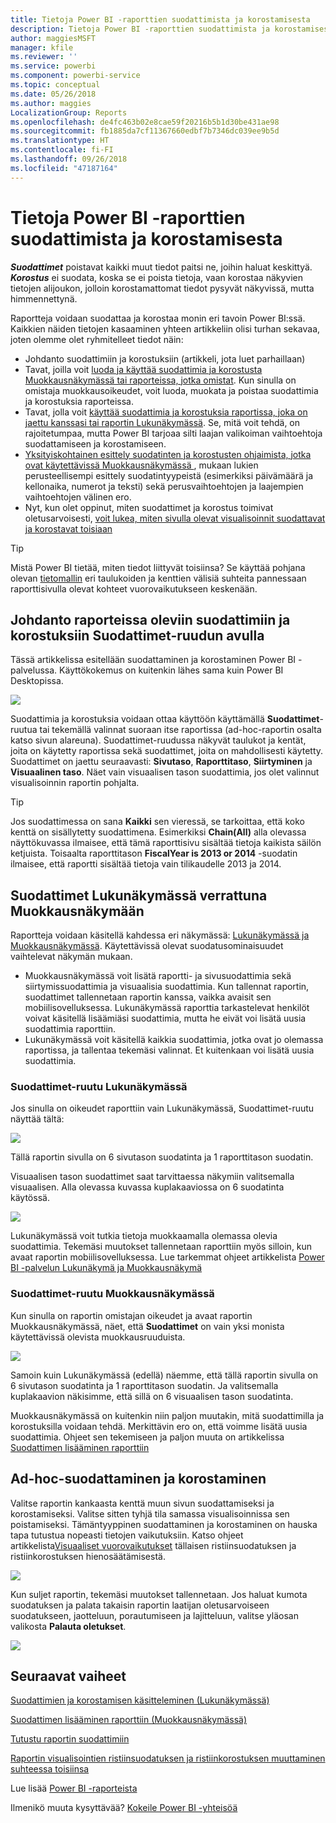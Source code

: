 ```yaml
---
title: Tietoja Power BI -raporttien suodattimista ja korostamisesta
description: Tietoja Power BI -raporttien suodattimista ja korostamisesta
author: maggiesMSFT
manager: kfile
ms.reviewer: ''
ms.service: powerbi
ms.component: powerbi-service
ms.topic: conceptual
ms.date: 05/26/2018
ms.author: maggies
LocalizationGroup: Reports
ms.openlocfilehash: de4fc463b02e8cae59f20216b5b1d30be431ae98
ms.sourcegitcommit: fb1885da7cf11367660edbf7b7346dc039ee9b5d
ms.translationtype: HT
ms.contentlocale: fi-FI
ms.lasthandoff: 09/26/2018
ms.locfileid: "47187164"
---
```

# <a name="about-filters-and-highlighting-in-power-bi-reports"></a>Tietoja Power BI -raporttien suodattimista ja korostamisesta
***Suodattimet*** poistavat kaikki muut tiedot paitsi ne, joihin haluat keskittyä.  ***Korostus*** ei suodata, koska se ei poista tietoja, vaan korostaa näkyvien tietojen alijoukon, jolloin korostamattomat tiedot pysyvät näkyvissä, mutta himmennettynä.

Raportteja voidaan suodattaa ja korostaa monin eri tavoin Power BI:ssä. Kaikkien näiden tietojen kasaaminen yhteen artikkeliin olisi turhan sekavaa, joten olemme olet ryhmitelleet tiedot näin:

* Johdanto suodattimiin ja korostuksiin (artikkeli, jota luet parhaillaan)
* Tavat, joilla voit [luoda ja käyttää suodattimia ja korostusta Muokkausnäkymässä tai raporteissa, jotka omistat](power-bi-report-add-filter.md). Kun sinulla on omistaja muokkausoikeudet, voit luoda, muokata ja poistaa suodattimia ja korostuksia raporteissa.
* Tavat, jolla voit [käyttää suodattimia ja korostuksia raportissa, joka on jaettu kanssasi tai raportin Lukunäkymässä](consumer/end-user-reading-view.md). Se, mitä voit tehdä, on rajoitetumpaa, mutta Power BI tarjoaa silti laajan valikoiman vaihtoehtoja suodattamiseen ja korostamiseen.  
* [Yksityiskohtainen esittely suodatinten ja korostusten ohjaimista, jotka ovat käytettävissä Muokkausnäkymässä ](consumer/end-user-report-filter.md), mukaan lukien perusteellisempi esittely suodatintyypeistä (esimerkiksi päivämäärä ja kellonaika, numerot ja teksti) sekä perusvaihtoehtojen ja laajempien vaihtoehtojen välinen ero.
* Nyt, kun olet oppinut, miten suodattimet ja korostus toimivat oletusarvoisesti, [voit lukea, miten sivulla olevat visualisoinnit suodattavat ja korostavat toisiaan](consumer/end-user-interactions.md)

> [!TIP]
> Mistä Power BI tietää, miten tiedot liittyvät toisiinsa?  Se käyttää pohjana olevan [tietomallin](https://support.office.com/article/Create-a-Data-Model-in-Excel-87e7a54c-87dc-488e-9410-5c75dbcb0f7b?ui=en-US&rs=en-US&ad=US) eri taulukoiden ja kenttien välisiä suhteita pannessaan raporttisivulla olevat kohteet vuorovaikutukseen keskenään.
> 
> 

## <a name="introduction-to-filters-and-highlighting-in-reports-using-the-filters-pane"></a>Johdanto raporteissa oleviin suodattimiin ja korostuksiin Suodattimet-ruudun avulla
 Tässä artikkelissa esitellään suodattaminen ja korostaminen Power BI -palvelussa.  Käyttökokemus on kuitenkin lähes sama kuin Power BI Desktopissa.  

![](media/power-bi-reports-filters-and-highlighting/power-bi-add-filter-reading-view.png)

Suodattimia ja korostuksia voidaan ottaa käyttöön käyttämällä **Suodattimet**-ruutua tai tekemällä valinnat suoraan itse raportissa (ad-hoc-raportin osalta katso sivun alareuna). Suodattimet-ruudussa näkyvät taulukot ja kentät, joita on käytetty raportissa sekä suodattimet, joita on mahdollisesti käytetty. Suodattimet on jaettu seuraavasti: **Sivutaso**, **Raporttitaso**, **Siirtyminen** ja **Visuaalinen taso**.  Näet vain visuaalisen tason suodattimia, jos olet valinnut visualisoinnin raportin pohjalta.

> [!TIP]
> Jos suodattimessa on sana **Kaikki** sen vieressä, se tarkoittaa, että koko kenttä on sisällytetty suodattimena.  Esimerkiksi **Chain(All)** alla olevassa näyttökuvassa ilmaisee, että tämä raporttisivu sisältää tietoja kaikista säilön ketjuista.  Toisaalta raporttitason **FiscalYear is 2013 or 2014** -suodatin ilmaisee, että raportti sisältää tietoja vain tilikaudelle 2013 ja 2014.
> 
> 

## <a name="filters-in-reading-view-versus-editing-view"></a>Suodattimet Lukunäkymässä verrattuna Muokkausnäkymään
Raportteja voidaan käsitellä kahdessa eri näkymässä: [Lukunäkymässä ja Muokkausnäkymässä](consumer/end-user-reading-view.md).  Käytettävissä olevat suodatusominaisuudet vaihtelevat näkymän mukaan.

* Muokkausnäkymässä voit lisätä raportti- ja sivusuodattimia sekä siirtymissuodattimia ja visuaalisia suodattimia. Kun tallennat raportin, suodattimet tallennetaan raportin kanssa, vaikka avaisit sen mobiilisovelluksessa. Lukunäkymässä raporttia tarkastelevat henkilöt voivat käsitellä lisäämiäsi suodattimia, mutta he eivät voi lisätä uusia suodattimia raporttiin.
* Lukunäkymässä voit käsitellä kaikkia suodattimia, jotka ovat jo olemassa raportissa, ja tallentaa tekemäsi valinnat.  Et kuitenkaan voi lisätä uusia suodattimia.

### <a name="the-filters-pane-in-reading-view"></a>Suodattimet-ruutu Lukunäkymässä
Jos sinulla on oikeudet raporttiin vain Lukunäkymässä, Suodattimet-ruutu näyttää tältä:

![](media/power-bi-reports-filters-and-highlighting/power-bi-filter-reading-view.png)

Tällä raportin sivulla on 6 sivutason suodatinta ja 1 raporttitason suodatin.

Visuaalisen tason suodattimet saat tarvittaessa näkymiin valitsemalla visuaalisen. Alla olevassa kuvassa kuplakaaviossa on 6 suodatinta käytössä.

![](media/power-bi-reports-filters-and-highlighting/power-bi-filter-visual-level.png)

Lukunäkymässä voit tutkia tietoja muokkaamalla olemassa olevia suodattimia. Tekemäsi muutokset tallennetaan raporttiin myös silloin, kun avaat raportin mobiilisovelluksessa. Lue tarkemmat ohjeet artikkelista [Power BI -palvelun Lukunäkymä ja Muokkausnäkymä](consumer/end-user-reading-view.md)

### <a name="the-filters-pane-in-editing-view"></a>Suodattimet-ruutu Muokkausnäkymässä
Kun sinulla on raportin omistajan oikeudet ja avaat raportin Muokkausnäkymässä, näet, että **Suodattimet** on vain yksi monista käytettävissä olevista muokkausruuduista.

![](media/power-bi-reports-filters-and-highlighting/power-bi-add-filter-editing-view.png)

Samoin kuin Lukunäkymässä (edellä) näemme, että tällä raportin sivulla on 6 sivutason suodatinta ja 1 raporttitason suodatin. Ja valitsemalla kuplakaavion näkisimme, että sillä on 6 visuaalisen tason suodatinta.

Muokkausnäkymässä on kuitenkin niin paljon muutakin, mitä suodattimilla ja korostuksilla voidaan tehdä. Merkittävin ero on, että voimme lisätä uusia suodattimia. Ohjeet sen tekemiseen ja paljon muuta on artikkelissa [Suodattimen lisääminen raporttiin](power-bi-report-add-filter.md)

## <a name="ad-hoc-filtering-and-highlighting"></a>Ad-hoc-suodattaminen ja korostaminen
Valitse raportin kankaasta kenttä muun sivun suodattamiseksi ja korostamiseksi. Valitse sitten tyhjä tila samassa visualisoinnissa sen poistamiseksi. Tämäntyyppinen suodattaminen ja korostaminen on hauska tapa tutustua nopeasti tietojen vaikutuksiin. Katso ohjeet artikkelista[Visuaaliset vuorovaikutukset](consumer/end-user-interactions.md) tällaisen ristiinsuodatuksen ja ristiinkorostuksen hienosäätämisestä.

![](media/power-bi-reports-filters-and-highlighting/power-bi-adhoc-filter.gif)

Kun suljet raportin, tekemäsi muutokset tallennetaan. Jos haluat kumota suodatuksen ja palata takaisin raportin laatijan oletusarvoiseen suodatukseen, jaotteluun, porautumiseen ja lajitteluun, valitse yläosan valikosta **Palauta oletukset**.

![](media/power-bi-reports-filters-and-highlighting/power-bi-reset-to-default.png)

## <a name="next-steps"></a>Seuraavat vaiheet
[Suodattimien ja korostamisen käsitteleminen (Lukunäkymässä)](consumer/end-user-reading-view.md)

[Suodattimen lisääminen raporttiin (Muokkausnäkymässä)](power-bi-report-add-filter.md)

[Tutustu raportin suodattimiin](consumer/end-user-report-filter.md)

[Raportin visualisointien ristiinsuodatuksen ja ristiinkorostuksen muuttaminen suhteessa toisiinsa](consumer/end-user-interactions.md)

Lue lisää [Power BI -raporteista](consumer/end-user-reports.md)

Ilmenikö muuta kysyttävää? [Kokeile Power BI -yhteisöä](http://community.powerbi.com/)

